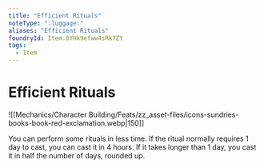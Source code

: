 ```yaml
---
title: "Efficient Rituals"
noteType: ":luggage:"
aliases: "Efficient Rituals"
foundryId: Item.8YHk9efww4sRk7ZY
tags:
  - Item
---
```


# Efficient Rituals
![[Mechanics/Character Building/Feats/zz_asset-files/icons-sundries-books-book-red-exclamation.webp|150]]

You can perform some rituals in less time. If the ritual normally requires 1 day to cast, you can cast it in 4 hours. If it takes longer than 1 day, you cast it in half the number of days, rounded up.
